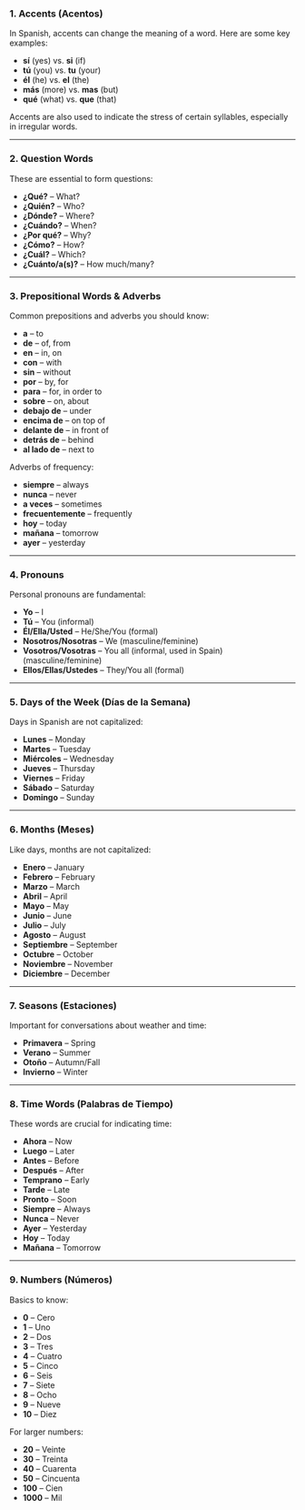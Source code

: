 ### **1. Accents (Acentos)**
In Spanish, accents can change the meaning of a word. Here are some key examples:

- **sí** (yes) vs. **si** (if)
- **tú** (you) vs. **tu** (your)
- **él** (he) vs. **el** (the)
- **más** (more) vs. **mas** (but)
- **qué** (what) vs. **que** (that)
  
Accents are also used to indicate the stress of certain syllables, especially in irregular words.

---

### **2. Question Words**
These are essential to form questions:

- **¿Qué?** – What?
- **¿Quién?** – Who?
- **¿Dónde?** – Where?
- **¿Cuándo?** – When?
- **¿Por qué?** – Why?
- **¿Cómo?** – How?
- **¿Cuál?** – Which?
- **¿Cuánto/a(s)?** – How much/many?

---

### **3. Prepositional Words & Adverbs**
Common prepositions and adverbs you should know:

- **a** – to
- **de** – of, from
- **en** – in, on
- **con** – with
- **sin** – without
- **por** – by, for
- **para** – for, in order to
- **sobre** – on, about
- **debajo de** – under
- **encima de** – on top of
- **delante de** – in front of
- **detrás de** – behind
- **al lado de** – next to

Adverbs of frequency:

- **siempre** – always
- **nunca** – never
- **a veces** – sometimes
- **frecuentemente** – frequently
- **hoy** – today
- **mañana** – tomorrow
- **ayer** – yesterday

---

### **4. Pronouns**
Personal pronouns are fundamental:

- **Yo** – I
- **Tú** – You (informal)
- **Él/Ella/Usted** – He/She/You (formal)
- **Nosotros/Nosotras** – We (masculine/feminine)
- **Vosotros/Vosotras** – You all (informal, used in Spain) (masculine/feminine)
- **Ellos/Ellas/Ustedes** – They/You all (formal)

---

### **5. Days of the Week (Días de la Semana)**
Days in Spanish are not capitalized:

- **Lunes** – Monday
- **Martes** – Tuesday
- **Miércoles** – Wednesday
- **Jueves** – Thursday
- **Viernes** – Friday
- **Sábado** – Saturday
- **Domingo** – Sunday

---

### **6. Months (Meses)**
Like days, months are not capitalized:

- **Enero** – January
- **Febrero** – February
- **Marzo** – March
- **Abril** – April
- **Mayo** – May
- **Junio** – June
- **Julio** – July
- **Agosto** – August
- **Septiembre** – September
- **Octubre** – October
- **Noviembre** – November
- **Diciembre** – December

---

### **7. Seasons (Estaciones)**
Important for conversations about weather and time:

- **Primavera** – Spring
- **Verano** – Summer
- **Otoño** – Autumn/Fall
- **Invierno** – Winter

---

### **8. Time Words (Palabras de Tiempo)**
These words are crucial for indicating time:

- **Ahora** – Now
- **Luego** – Later
- **Antes** – Before
- **Después** – After
- **Temprano** – Early
- **Tarde** – Late
- **Pronto** – Soon
- **Siempre** – Always
- **Nunca** – Never
- **Ayer** – Yesterday
- **Hoy** – Today
- **Mañana** – Tomorrow

---

### **9. Numbers (Números)**
Basics to know:

- **0** – Cero
- **1** – Uno
- **2** – Dos
- **3** – Tres
- **4** – Cuatro
- **5** – Cinco
- **6** – Seis
- **7** – Siete
- **8** – Ocho
- **9** – Nueve
- **10** – Diez
  
For larger numbers:
- **20** – Veinte
- **30** – Treinta
- **40** – Cuarenta
- **50** – Cincuenta
- **100** – Cien
- **1000** – Mil